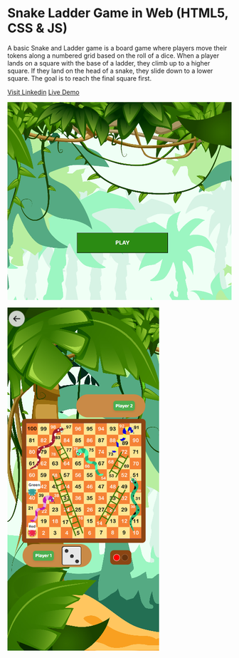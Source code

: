 ﻿# Snake Ladder Game in Web (HTML5, CSS & JS)
A basic Snake and Ladder game is a board game where players move their tokens along a numbered grid based on the roll of a dice. When a player lands on a square with the base of a ladder, they climb up to a higher square. If they land on the head of a snake, they slide down to a lower square. The goal is to reach the final square first.

[Visit Linkedin](https://www.linkedin.com/in/piyush-garg-35066919a/)
[Live Demo](https://piyushgarg322230.github.io/Snake-Ladder-Game/)


![Welcome Screen](./img/welcome-screen.png)

![Game Screen](./img/game-screen.png)
